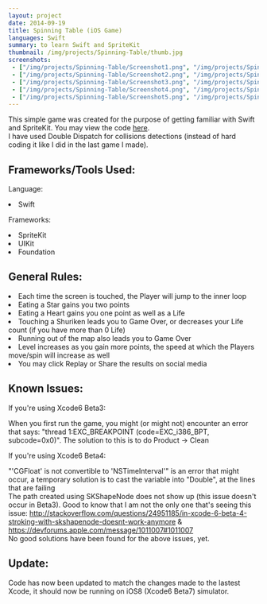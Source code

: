 ```yaml
---
layout: project
date: 2014-09-19
title: Spinning Table (iOS Game)
languages: Swift
summary: to learn Swift and SpriteKit
thumbnail: /img/projects/Spinning-Table/thumb.jpg
screenshots: 
 - ["/img/projects/Spinning-Table/Screenshot1.png", "/img/projects/Spinning-Table/1thumb.jpg", ""]
 - ["/img/projects/Spinning-Table/Screenshot2.png", "/img/projects/Spinning-Table/2thumb.jpg", ""]
 - ["/img/projects/Spinning-Table/Screenshot3.png", "/img/projects/Spinning-Table/3thumb.jpg", ""]
 - ["/img/projects/Spinning-Table/Screenshot4.png", "/img/projects/Spinning-Table/4thumb.jpg", "Game Over"]
 - ["/img/projects/Spinning-Table/Screenshot5.png", "/img/projects/Spinning-Table/5thumb.jpg", "Score can be shared on social media"]
---
```


This simple game was created for the purpose of getting familiar with Swift and SpriteKit. You may view the code [here](https://github.com/Sally-Yang-Jing-Ou/SpinningTable).
<br> I have used Double Dispatch for collisions detections (instead of hard coding it like I did in the last game I made).

Frameworks/Tools Used:
---
Language:
<li>Swift</li>

Frameworks:
<li>SpriteKit</li>
<li>UIKit</li>
<li>Foundation</li>

General Rules:
---
<li>Each time the screen is touched, the Player will jump to the inner loop</li>
<li>Eating a Star gains you two points</li>
<li>Eating a Heart gains you one point as well as a Life</li>
<li>Touching a Shuriken leads you to Game Over, or decreases your Life count (if you have more than 0 Life)</li>
<li>Running out of the map also leads you to Game Over</li>
<li>Level increases as you gain more points, the speed at which the Players move/spin will increase as well </li>
<li>You may click Replay or Share the results on social media</li>

Known Issues:
---
If you're using Xcode6 Beta3:

When you first run the game, you might (or might not) encounter an error that says: "thread 1:EXC_BREAKPOINT (code=EXC_i386_BPT, subcode=0x0)". The solution to this is to do Product -> Clean

If you're using Xcode6 Beta4:

"'CGFloat' is not convertible to 'NSTimeInterval'" is an error that might occur, a temporary solution is to cast the variable into "Double", at the lines that are failing
<br>The path created using SKShapeNode does not show up (this issue doesn't occur in Beta3). Good to know that I am not the only one that's seeing this issue: http://stackoverflow.com/questions/24951185/in-xcode-6-beta-4-stroking-with-skshapenode-doesnt-work-anymore & https://devforums.apple.com/message/1011007#1011007
<br>No good solutions have been found for the above issues, yet.

Update:
----
Code has now been updated to match the changes made to the lastest Xcode, it should now be running on iOS8 (Xcode6 Beta7) simulator.  